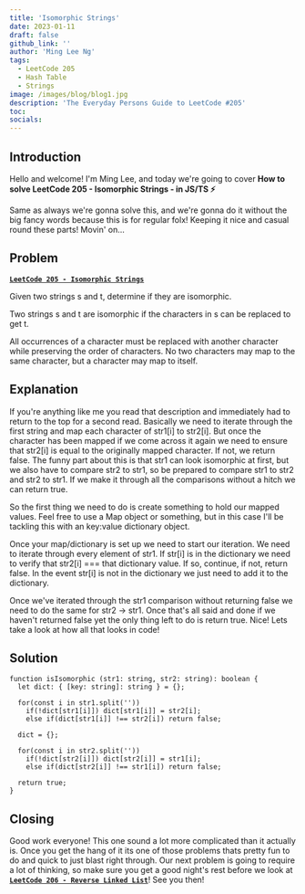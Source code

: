 ```yaml
---
title: 'Isomorphic Strings'
date: 2023-01-11
draft: false
github_link: ''
author: 'Ming Lee Ng'
tags:
  - LeetCode 205
  - Hash Table
  - Strings
image: /images/blog/blog1.jpg
description: 'The Everyday Persons Guide to LeetCode #205'
toc:
socials:
---
```


## Introduction

Hello and welcome! I'm Ming Lee, and today we're going to cover **How to solve LeetCode 205 - Isomorphic Strings - in JS/TS :zap:**

Same as always we're gonna solve this, and we're gonna do it without the big fancy words because this is for regular folx! Keeping it nice and casual
round these parts! Movin' on...

## Problem

<b><a href='https://leetcode.com/problems/'>`LeetCode 205 - Isomorphic Strings`</a></b>

Given two strings s and t, determine if they are isomorphic.

Two strings s and t are isomorphic if the characters in s can be replaced to get t.

All occurrences of a character must be replaced with another character while preserving the order of characters. No two characters may map to the same
character, but a character may map to itself.

## Explanation

If you're anything like me you read that description and immediately had to return to the top for a second read. Basically we need to iterate through
the first string and map each character of str1[i] to str2[i]. But once the character has been mapped if we come across it again we need to ensure
that str2[i] is equal to the originally mapped character. If not, we return false. The funny part about this is that str1 can look isomorphic at
first, but we also have to compare str2 to str1, so be prepared to compare str1 to str2 and str2 to str1. If we make it through all the comparisons
without a hitch we can return true.

So the first thing we need to do is create something to hold our mapped values. Feel free to use a Map object or something, but in this case I'll be
tackling this with an key:value dictionary object.

Once your map/dictionary is set up we need to start our iteration. We need to iterate through every element of str1. If str[i] is in the dictionary we
need to verify that str2[i] === that dictionary value. If so, continue, if not, return false. In the event str[i] is not in the dictionary we just
need to add it to the dictionary.

Once we've iterated through the str1 comparison without returning false we need to do the same for str2 -> str1. Once that's all said and done if we
haven't returned false yet the only thing left to do is return true. Nice! Lets take a look at how all that looks in code!

## Solution

```
function isIsomorphic (str1: string, str2: string): boolean {
  let dict: { [key: string]: string } = {};

  for(const i in str1.split(''))
    if(!dict[str1[i]]) dict[str1[i]] = str2[i];
    else if(dict[str1[i]] !== str2[i]) return false;

  dict = {};

  for(const i in str2.split(''))
    if(!dict[str2[i]]) dict[str2[i]] = str1[i];
    else if(dict[str2[i]] !== str1[i]) return false;

  return true;
}
```

## Closing

Good work everyone! This one sound a lot more complicated than it actually is. Once you get the hang of it its one of those problems thats pretty fun
to do and quick to just blast right through. Our next problem is going to require a lot of thinking, so make sure you get a good night's rest before
we look at <a href='../reverselinkedlist/'>**`LeetCode 206 - Reverse Linked List`**</a>! See you then!
